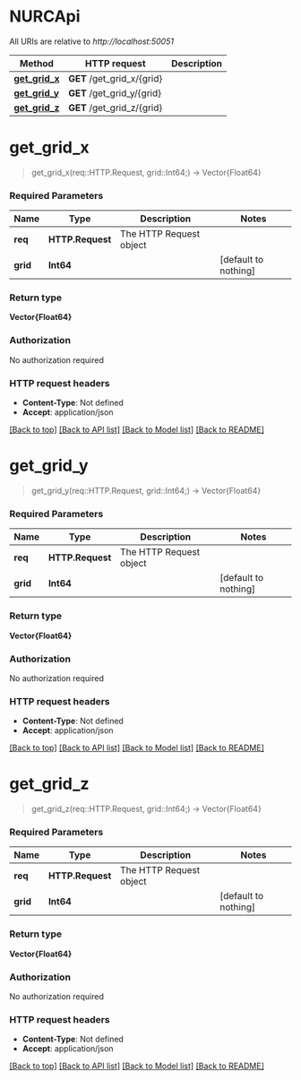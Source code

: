 # NURCApi

All URIs are relative to *http://localhost:50051*

Method | HTTP request | Description
------------- | ------------- | -------------
[**get_grid_x**](NURCApi.md#get_grid_x) | **GET** /get_grid_x/{grid} | 
[**get_grid_y**](NURCApi.md#get_grid_y) | **GET** /get_grid_y/{grid} | 
[**get_grid_z**](NURCApi.md#get_grid_z) | **GET** /get_grid_z/{grid} | 


# **get_grid_x**
> get_grid_x(req::HTTP.Request, grid::Int64;) -> Vector{Float64}



### Required Parameters

Name | Type | Description  | Notes
------------- | ------------- | ------------- | -------------
 **req** | **HTTP.Request** | The HTTP Request object | 
**grid** | **Int64**|  | [default to nothing]

### Return type

**Vector{Float64}**

### Authorization

No authorization required

### HTTP request headers

 - **Content-Type**: Not defined
 - **Accept**: application/json

[[Back to top]](#) [[Back to API list]](../README.md#documentation-for-api-endpoints) [[Back to Model list]](../README.md#documentation-for-models) [[Back to README]](../README.md)

# **get_grid_y**
> get_grid_y(req::HTTP.Request, grid::Int64;) -> Vector{Float64}



### Required Parameters

Name | Type | Description  | Notes
------------- | ------------- | ------------- | -------------
 **req** | **HTTP.Request** | The HTTP Request object | 
**grid** | **Int64**|  | [default to nothing]

### Return type

**Vector{Float64}**

### Authorization

No authorization required

### HTTP request headers

 - **Content-Type**: Not defined
 - **Accept**: application/json

[[Back to top]](#) [[Back to API list]](../README.md#documentation-for-api-endpoints) [[Back to Model list]](../README.md#documentation-for-models) [[Back to README]](../README.md)

# **get_grid_z**
> get_grid_z(req::HTTP.Request, grid::Int64;) -> Vector{Float64}



### Required Parameters

Name | Type | Description  | Notes
------------- | ------------- | ------------- | -------------
 **req** | **HTTP.Request** | The HTTP Request object | 
**grid** | **Int64**|  | [default to nothing]

### Return type

**Vector{Float64}**

### Authorization

No authorization required

### HTTP request headers

 - **Content-Type**: Not defined
 - **Accept**: application/json

[[Back to top]](#) [[Back to API list]](../README.md#documentation-for-api-endpoints) [[Back to Model list]](../README.md#documentation-for-models) [[Back to README]](../README.md)


